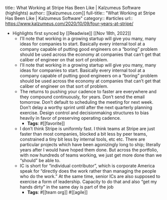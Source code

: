 title:: What Working at Stripe Has Been Like | Kalzumeus Software (highlights)
author:: [[kalzumeus.com]]
full-title:: "What Working at Stripe Has Been Like | Kalzumeus Software"
category:: #articles
url:: https://www.kalzumeus.com/2020/10/09/four-years-at-stripe/

- Highlights first synced by [[Readwise]] [[Nov 18th, 2022]]
	- I’ll note that working in a growing startup will give you many, many ideas for companies to start. Basically every internal tool at a company capable of putting good engineers on a “boring” problem should be used across the economy at companies that can’t get that caliber of engineer on that sort of problem.
	- I’ll note that working in a growing startup will give you many, many ideas for companies to start. Basically every internal tool at a company capable of putting good engineers on a “boring” problem should be used across the economy at companies that can’t get that caliber of engineer on that sort of problem.
	- The returns to pushing your cadence to faster are everywhere and they compound continuously, for years. Don’t send the email tomorrow. Don’t default to scheduling the meeting for next week. Don’t delay a worthy sprint until after the next quarterly planning exercise. Design control and decisionmaking structures to bias heavily in favor of preserving operating cadence.
		- **Tags**: #[[favorite]]
	- I don’t think Stripe is uniformly fast. I think teams at Stripe are just faster than most companies, blocked a bit less by peer teams, constrained a tiny bit less by internal tools, etc etc. There are particular projects which have been agonizingly long to ship; literally years after I would have hoped them done. But across the portfolio, with now hundreds of teams working, we just get more done than we “should” be able to.
	- IC is short for “individual contributor”, which is corporate America speak for “directly does the work rather than managing the people who do the work.” At the same time, senior ICs are also supposed to exercise a form of leadership. Capacity to do that and also “get my hands dirty” in the same day is part of the job
		- **Tags**: #[[team org]] #[[agile]]